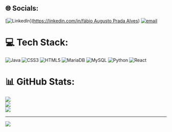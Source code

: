 
## 🌐 Socials:
[![LinkedIn](https://img.shields.io/badge/LinkedIn-%230077B5.svg?logo=linkedin&logoColor=white)]([https://linkedin.com/in/fábio Augusto Prada Alves](https://www.linkedin.com/in/f%C3%A1bio-augusto-prada-alves-238b55325/)) [![email](https://img.shields.io/badge/Email-D14836?logo=gmail&logoColor=white)](mailto:fabiopradaa@gmail.com) 

# 💻 Tech Stack:
![Java](https://img.shields.io/badge/java-%23ED8B00.svg?style=for-the-badge&logo=openjdk&logoColor=white) ![CSS3](https://img.shields.io/badge/css3-%231572B6.svg?style=for-the-badge&logo=css3&logoColor=white) ![HTML5](https://img.shields.io/badge/html5-%23E34F26.svg?style=for-the-badge&logo=html5&logoColor=white) ![MariaDB](https://img.shields.io/badge/MariaDB-003545?style=for-the-badge&logo=mariadb&logoColor=white) ![MySQL](https://img.shields.io/badge/mysql-4479A1.svg?style=for-the-badge&logo=mysql&logoColor=white) ![Python](https://img.shields.io/badge/python-3670A0?style=for-the-badge&logo=python&logoColor=ffdd54) ![React](https://img.shields.io/badge/react-%2320232a.svg?style=for-the-badge&logo=react&logoColor=%2361DAFB)
# 📊 GitHub Stats:
![](https://github-readme-stats.vercel.app/api?username=Fabio-ink&theme=dark&hide_border=false&include_all_commits=false&count_private=false)<br/>
![](https://nirzak-streak-stats.vercel.app/?user=Fabio-ink&theme=dark&hide_border=false)<br/>
![](https://github-readme-stats.vercel.app/api/top-langs/?username=Fabio-ink&theme=dark&hide_border=false&include_all_commits=false&count_private=false&layout=compact)

---
[![](https://visitcount.itsvg.in/api?id=Fabio-ink&icon=0&color=0)](https://visitcount.itsvg.in)

<!-- Proudly created with GPRM ( https://gprm.itsvg.in ) -->

